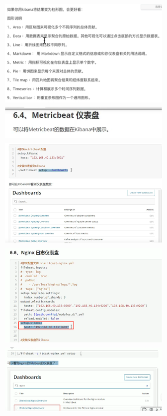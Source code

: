 ![](pics/使用kibana生成柱状图01.png)

![](pics/Metricbeat仪表盘01.png)

![](pics/Metricbeat仪表盘02.png)

![](pics/Nginx日志仪表盘.png)

![](pics/Nginx日志仪表盘02.png)